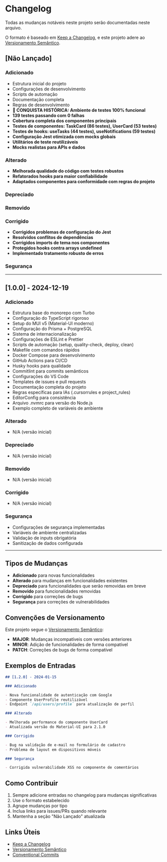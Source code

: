 # Changelog

Todas as mudanças notáveis neste projeto serão documentadas neste arquivo.

O formato é baseado em [Keep a Changelog](https://keepachangelog.com/pt-BR/1.0.0/),
e este projeto adere ao [Versionamento Semântico](https://semver.org/lang/pt-BR/).

## [Não Lançado]

### Adicionado

- Estrutura inicial do projeto
- Configurações de desenvolvimento
- Scripts de automação
- Documentação completa
- Regras de desenvolvimento
- **🎉 CONQUISTA HISTÓRICA: Ambiente de testes 100% funcional**
- **139 testes passando com 0 falhas**
- **Cobertura completa dos componentes principais**
- **Testes de componentes: TaskCard (86 testes), UserCard (53 testes)**
- **Testes de hooks: useTasks (44 testes), useNotifications (59 testes)**
- **Configuração Jest otimizada com mocks globais**
- **Utilitários de teste reutilizáveis**
- **Mocks realistas para APIs e dados**

### Alterado

- **Melhorada qualidade do código com testes robustos**
- **Refatorados hooks para maior confiabilidade**
- **Adaptados componentes para conformidade com regras do projeto**

### Depreciado

### Removido

### Corrigido

- **Corrigidos problemas de configuração do Jest**
- **Resolvidos conflitos de dependências**
- **Corrigidos imports de tema nos componentes**
- **Protegidos hooks contra arrays undefined**
- **Implementado tratamento robusto de erros**

### Segurança

---

## [1.0.0] - 2024-12-19

### Adicionado

- Estrutura base do monorepo com Turbo
- Configuração do TypeScript rigoroso
- Setup do MUI v5 (Material-UI moderno)
- Configuração do Prisma + PostgreSQL
- Sistema de internacionalização
- Configurações de ESLint e Prettier
- Scripts de automação (setup, quality-check, deploy, clean)
- Makefile com comandos rápidos
- Docker Compose para desenvolvimento
- GitHub Actions para CI/CD
- Husky hooks para qualidade
- Commitlint para commits semânticos
- Configurações do VS Code
- Templates de issues e pull requests
- Documentação completa do projeto
- Regras específicas para IAs (.cursorrules e project_rules)
- EditorConfig para consistência
- Arquivo .nvmrc para versão do Node.js
- Exemplo completo de variáveis de ambiente

### Alterado

- N/A (versão inicial)

### Depreciado

- N/A (versão inicial)

### Removido

- N/A (versão inicial)

### Corrigido

- N/A (versão inicial)

### Segurança

- Configurações de segurança implementadas
- Variáveis de ambiente centralizadas
- Validação de inputs obrigatória
- Sanitização de dados configurada

---

## Tipos de Mudanças

- **Adicionado** para novas funcionalidades
- **Alterado** para mudanças em funcionalidades existentes
- **Depreciado** para funcionalidades que serão removidas em breve
- **Removido** para funcionalidades removidas
- **Corrigido** para correções de bugs
- **Segurança** para correções de vulnerabilidades

## Convenções de Versionamento

Este projeto segue o [Versionamento Semântico](https://semver.org/lang/pt-BR/):

- **MAJOR**: Mudanças incompatíveis com versões anteriores
- **MINOR**: Adição de funcionalidades de forma compatível
- **PATCH**: Correções de bugs de forma compatível

## Exemplos de Entradas

```markdown
## [1.2.0] - 2024-01-15

### Adicionado

- Nova funcionalidade de autenticação com Google
- Componente UserProfile reutilizável
- Endpoint `/api/users/profile` para atualização de perfil

### Alterado

- Melhorada performance do componente UserCard
- Atualizada versão do Material-UI para 2.1.0

### Corrigido

- Bug na validação de e-mail no formulário de cadastro
- Problema de layout em dispositivos móveis

### Segurança

- Corrigida vulnerabilidade XSS no componente de comentários
```

## Como Contribuir

1. Sempre adicione entradas no changelog para mudanças significativas
2. Use o formato estabelecido
3. Agrupe mudanças por tipo
4. Inclua links para issues/PRs quando relevante
5. Mantenha a seção "Não Lançado" atualizada

## Links Úteis

- [Keep a Changelog](https://keepachangelog.com/pt-BR/1.0.0/)
- [Versionamento Semântico](https://semver.org/lang/pt-BR/)
- [Conventional Commits](https://www.conventionalcommits.org/pt-br/)
